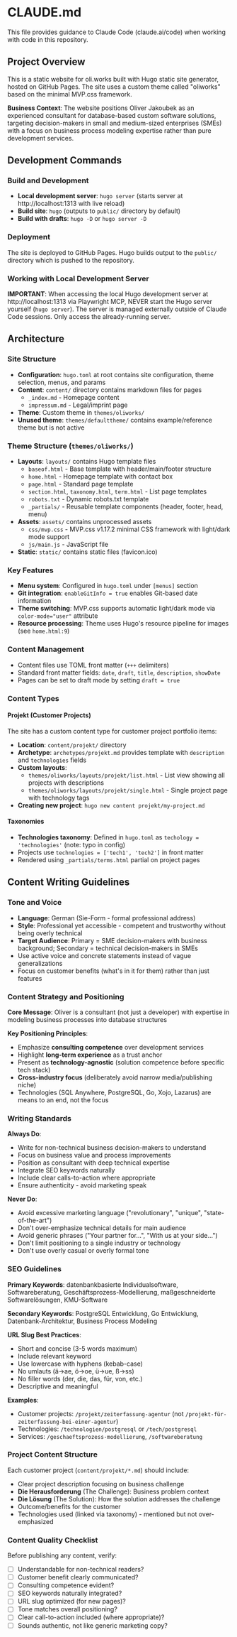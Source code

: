 # CLAUDE.md

This file provides guidance to Claude Code (claude.ai/code) when working with code in this repository.

## Project Overview

This is a static website for oli.works built with Hugo static site generator, hosted on GitHub Pages. The site uses a custom theme called "oliworks" based on the minimal MVP.css framework.

**Business Context**: The website positions Oliver Jakoubek as an experienced consultant for database-based custom software solutions, targeting decision-makers in small and medium-sized enterprises (SMEs) with a focus on business process modeling expertise rather than pure development services.

## Development Commands

### Build and Development
- **Local development server**: `hugo server` (starts server at http://localhost:1313 with live reload)
- **Build site**: `hugo` (outputs to `public/` directory by default)
- **Build with drafts**: `hugo -D` or `hugo server -D`

### Deployment
The site is deployed to GitHub Pages. Hugo builds output to the `public/` directory which is pushed to the repository.

### Working with Local Development Server
**IMPORTANT**: When accessing the local Hugo development server at http://localhost:1313 via Playwright MCP, NEVER start the Hugo server yourself (`hugo server`). The server is managed externally outside of Claude Code sessions. Only access the already-running server.

## Architecture

### Site Structure
- **Configuration**: `hugo.toml` at root contains site configuration, theme selection, menus, and params
- **Content**: `content/` directory contains markdown files for pages
  - `_index.md` - Homepage content
  - `impressum.md` - Legal/imprint page
- **Theme**: Custom theme in `themes/oliworks/`
- **Unused theme**: `themes/defaulttheme/` contains example/reference theme but is not active

### Theme Structure (`themes/oliworks/`)
- **Layouts**: `layouts/` contains Hugo template files
  - `baseof.html` - Base template with header/main/footer structure
  - `home.html` - Homepage template with contact box
  - `page.html` - Standard page template
  - `section.html`, `taxonomy.html`, `term.html` - List page templates
  - `robots.txt` - Dynamic robots.txt template
  - `_partials/` - Reusable template components (header, footer, head, menu)
- **Assets**: `assets/` contains unprocessed assets
  - `css/mvp.css` - MVP.css v1.17.2 minimal CSS framework with light/dark mode support
  - `js/main.js` - JavaScript file
- **Static**: `static/` contains static files (favicon.ico)

### Key Features
- **Menu system**: Configured in `hugo.toml` under `[menus]` section
- **Git integration**: `enableGitInfo = true` enables Git-based date information
- **Theme switching**: MVP.css supports automatic light/dark mode via `color-mode="user"` attribute
- **Resource processing**: Theme uses Hugo's resource pipeline for images (see `home.html:9`)

### Content Management
- Content files use TOML front matter (`+++` delimiters)
- Standard front matter fields: `date`, `draft`, `title`, `description`, `showDate`
- Pages can be set to draft mode by setting `draft = true`

### Content Types

#### Projekt (Customer Projects)
The site has a custom content type for customer project portfolio items:
- **Location**: `content/projekt/` directory
- **Archetype**: `archetypes/projekt.md` provides template with `description` and `technologies` fields
- **Custom layouts**:
  - `themes/oliworks/layouts/projekt/list.html` - List view showing all projects with descriptions
  - `themes/oliworks/layouts/projekt/single.html` - Single project page with technology tags
- **Creating new project**: `hugo new content projekt/my-project.md`

#### Taxonomies
- **Technologies taxonomy**: Defined in `hugo.toml` as `techology = 'technologies'` (note: typo in config)
- Projects use `technologies = ['tech1', 'tech2']` in front matter
- Rendered using `_partials/terms.html` partial on project pages

## Content Writing Guidelines

### Tone and Voice
- **Language**: German (Sie-Form - formal professional address)
- **Style**: Professional yet accessible - competent and trustworthy without being overly technical
- **Target Audience**: Primary = SME decision-makers with business background; Secondary = technical decision-makers in SMEs
- Use active voice and concrete statements instead of vague generalizations
- Focus on customer benefits (what's in it for them) rather than just features

### Content Strategy and Positioning
**Core Message**: Oliver is a consultant (not just a developer) with expertise in modeling business processes into database structures

**Key Positioning Principles**:
- Emphasize **consulting competence** over development services
- Highlight **long-term experience** as a trust anchor
- Present as **technology-agnostic** (solution competence before specific tech stack)
- **Cross-industry focus** (deliberately avoid narrow media/publishing niche)
- Technologies (SQL Anywhere, PostgreSQL, Go, Xojo, Lazarus) are means to an end, not the focus

### Writing Standards

**Always Do**:
- Write for non-technical business decision-makers to understand
- Focus on business value and process improvements
- Position as consultant with deep technical expertise
- Integrate SEO keywords naturally
- Include clear calls-to-action where appropriate
- Ensure authenticity - avoid marketing speak

**Never Do**:
- Avoid excessive marketing language ("revolutionary", "unique", "state-of-the-art")
- Don't over-emphasize technical details for main audience
- Avoid generic phrases ("Your partner for...", "With us at your side...")
- Don't limit positioning to a single industry or technology
- Don't use overly casual or overly formal tone

### SEO Guidelines

**Primary Keywords**: datenbankbasierte Individualsoftware, Softwareberatung, Geschäftsprozess-Modellierung, maßgeschneiderte Softwarelösungen, KMU-Software

**Secondary Keywords**: PostgreSQL Entwicklung, Go Entwicklung, Datenbank-Architektur, Business Process Modeling

**URL Slug Best Practices**:
- Short and concise (3-5 words maximum)
- Include relevant keyword
- Use lowercase with hyphens (kebab-case)
- No umlauts (ä→ae, ö→oe, ü→ue, ß→ss)
- No filler words (der, die, das, für, von, etc.)
- Descriptive and meaningful

**Examples**:
- Customer projects: `/projekt/zeiterfassung-agentur` (not `/projekt-für-zeiterfassung-bei-einer-agentur`)
- Technologies: `/technologien/postgresql` or `/tech/postgresql`
- Services: `/geschaeftsprozess-modellierung`, `/softwareberatung`

### Project Content Structure
Each customer project (`content/projekt/*.md`) should include:
- Clear project description focusing on business challenge
- **Die Herausforderung** (The Challenge): Business problem context
- **Die Lösung** (The Solution): How the solution addresses the challenge
- Outcome/benefits for the customer
- Technologies used (linked via taxonomy) - mentioned but not over-emphasized

### Content Quality Checklist
Before publishing any content, verify:
- [ ] Understandable for non-technical readers?
- [ ] Customer benefit clearly communicated?
- [ ] Consulting competence evident?
- [ ] SEO keywords naturally integrated?
- [ ] URL slug optimized (for new pages)?
- [ ] Tone matches overall positioning?
- [ ] Clear call-to-action included (where appropriate)?
- [ ] Sounds authentic, not like generic marketing copy?

